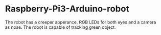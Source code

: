 # Raspberry-Pi3-Arduino-robot
The robot has a creeper apperance, RGB LEDs for both eyes and a camera as nose. The robot is capable of tracking green object.
